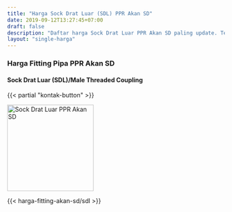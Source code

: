```yaml
---
title: "Harga Sock Drat Luar (SDL) PPR Akan SD"
date: 2019-09-12T13:27:45+07:00
draft: false
description: "Daftar harga Sock Drat Luar PPR Akan SD paling update. Tersedia berbagai sambungan pipa PPR Akan SD."
layout: "single-harga"
---
```


### Harga Fitting Pipa PPR Akan SD

#### Sock Drat Luar (SDL)/Male Threaded Coupling

{{< partial "kontak-button" >}}

<img src="../img/akan-sd/sdl.jpg" alt="Sock Drat Luar PPR Akan SD" width="200">

{{< harga-fitting-akan-sd/sdl >}}

